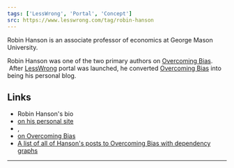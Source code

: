 ```yaml
---
tags: ['LessWrong', 'Portal', 'Concept']
src: https://www.lesswrong.com/tag/robin-hanson
---
```


Robin Hanson is an associate professor of economics at George Mason University.

Robin Hanson was one of the two primary authors on [Overcoming Bias](https://www.lesswrong.com/tag/overcoming-bias).  After [LessWrong](https://www.lesswrong.com/about) portal was launched, he converted [Overcoming Bias](https://www.lesswrong.com/tag/overcoming-bias) into being his personal blog.

## Links
- Robin Hanson's bio 
- [on his personal site](http://hanson.gmu.edu/bio.html)
- , 
- [on Overcoming Bias](http://www.overcomingbias.com/bio)
- [A list of all of Hanson's posts to Overcoming Bias with dependency graphs](http://web.archive.org/web/20161020114937/https://www.cs.auckland.ac.nz/~andwhay/hpostlist.html)



---

